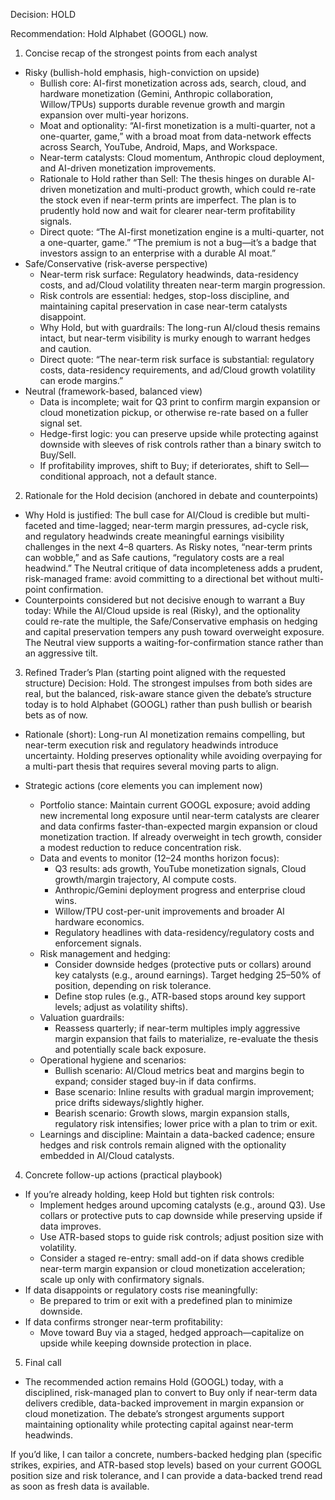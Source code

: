 Decision: HOLD

Recommendation: Hold Alphabet (GOOGL) now.

1) Concise recap of the strongest points from each analyst
- Risky (bullish-hold emphasis, high-conviction on upside)
  - Bullish core: AI-first monetization across ads, search, cloud, and hardware monetization (Gemini, Anthropic collaboration, Willow/TPUs) supports durable revenue growth and margin expansion over multi-year horizons.
  - Moat and optionality: “AI-first monetization is a multi-quarter, not a one-quarter, game,” with a broad moat from data-network effects across Search, YouTube, Android, Maps, and Workspace.
  - Near-term catalysts: Cloud momentum, Anthropic cloud deployment, and AI-driven monetization improvements.
  - Rationale to Hold rather than Sell: The thesis hinges on durable AI-driven monetization and multi-product growth, which could re-rate the stock even if near-term prints are imperfect. The plan is to prudently hold now and wait for clearer near-term profitability signals.
  - Direct quote: “The AI-first monetization engine is a multi-quarter, not a one-quarter, game.” “The premium is not a bug—it’s a badge that investors assign to an enterprise with a durable AI moat.”
- Safe/Conservative (risk-averse perspective)
  - Near-term risk surface: Regulatory headwinds, data-residency costs, and ad/Cloud volatility threaten near-term margin progression.
  - Risk controls are essential: hedges, stop-loss discipline, and maintaining capital preservation in case near-term catalysts disappoint.
  - Why Hold, but with guardrails: The long-run AI/cloud thesis remains intact, but near-term visibility is murky enough to warrant hedges and caution.
  - Direct quote: “The near-term risk surface is substantial: regulatory costs, data-residency requirements, and ad/Cloud growth volatility can erode margins.”
- Neutral (framework-based, balanced view)
  - Data is incomplete; wait for Q3 print to confirm margin expansion or cloud monetization pickup, or otherwise re-rate based on a fuller signal set.
  - Hedge-first logic: you can preserve upside while protecting against downside with sleeves of risk controls rather than a binary switch to Buy/Sell.
  - If profitability improves, shift to Buy; if deteriorates, shift to Sell—conditional approach, not a default stance.

2) Rationale for the Hold decision (anchored in debate and counterpoints)
- Why Hold is justified: The bull case for AI/Cloud is credible but multi-faceted and time-lagged; near-term margin pressures, ad-cycle risk, and regulatory headwinds create meaningful earnings visibility challenges in the next 4–8 quarters. As Risky notes, “near-term prints can wobble,” and as Safe cautions, “regulatory costs are a real headwind.” The Neutral critique of data incompleteness adds a prudent, risk-managed frame: avoid committing to a directional bet without multi-point confirmation.
- Counterpoints considered but not decisive enough to warrant a Buy today: While the AI/Cloud upside is real (Risky), and the optionality could re-rate the multiple, the Safe/Conservative emphasis on hedging and capital preservation tempers any push toward overweight exposure. The Neutral view supports a waiting-for-confirmation stance rather than an aggressive tilt.

3) Refined Trader’s Plan (starting point aligned with the requested structure)
Decision: Hold. The strongest impulses from both sides are real, but the balanced, risk-aware stance given the debate’s structure today is to hold Alphabet (GOOGL) rather than push bullish or bearish bets as of now.

- Rationale (short): Long-run AI monetization remains compelling, but near-term execution risk and regulatory headwinds introduce uncertainty. Holding preserves optionality while avoiding overpaying for a multi-part thesis that requires several moving parts to align.

- Strategic actions (core elements you can implement now)
  - Portfolio stance: Maintain current GOOGL exposure; avoid adding new incremental long exposure until near-term catalysts are clearer and data confirms faster-than-expected margin expansion or cloud monetization traction. If already overweight in tech growth, consider a modest reduction to reduce concentration risk.
  - Data and events to monitor (12–24 months horizon focus):
    - Q3 results: ads growth, YouTube monetization signals, Cloud growth/margin trajectory, AI compute costs.
    - Anthropic/Gemini deployment progress and enterprise cloud wins.
    - Willow/TPU cost-per-unit improvements and broader AI hardware economics.
    - Regulatory headlines with data-residency/regulatory costs and enforcement signals.
  - Risk management and hedging:
    - Consider downside hedges (protective puts or collars) around key catalysts (e.g., around earnings). Target hedging 25–50% of position, depending on risk tolerance.
    - Define stop rules (e.g., ATR-based stops around key support levels; adjust as volatility shifts).
  - Valuation guardrails:
    - Reassess quarterly; if near-term multiples imply aggressive margin expansion that fails to materialize, re-evaluate the thesis and potentially scale back exposure.
  - Operational hygiene and scenarios:
    - Bullish scenario: AI/Cloud metrics beat and margins begin to expand; consider staged buy-in if data confirms.
    - Base scenario: Inline results with gradual margin improvement; price drifts sideways/slightly higher.
    - Bearish scenario: Growth slows, margin expansion stalls, regulatory risk intensifies; lower price with a plan to trim or exit.
  - Learnings and discipline: Maintain a data-backed cadence; ensure hedges and risk controls remain aligned with the optionality embedded in AI/Cloud catalysts.

4) Concrete follow-up actions (practical playbook)
- If you’re already holding, keep Hold but tighten risk controls:
  - Implement hedges around upcoming catalysts (e.g., around Q3). Use collars or protective puts to cap downside while preserving upside if data improves.
  - Use ATR-based stops to guide risk controls; adjust position size with volatility.
  - Consider a staged re-entry: small add-on if data shows credible near-term margin expansion or cloud monetization acceleration; scale up only with confirmatory signals.
- If data disappoints or regulatory costs rise meaningfully:
  - Be prepared to trim or exit with a predefined plan to minimize downside.
- If data confirms stronger near-term profitability:
  - Move toward Buy via a staged, hedged approach—capitalize on upside while keeping downside protection in place.

5) Final call
- The recommended action remains Hold (GOOGL) today, with a disciplined, risk-managed plan to convert to Buy only if near-term data delivers credible, data-backed improvement in margin expansion or cloud monetization. The debate’s strongest arguments support maintaining optionality while protecting capital against near-term headwinds.

If you’d like, I can tailor a concrete, numbers-backed hedging plan (specific strikes, expiries, and ATR-based stop levels) based on your current GOOGL position size and risk tolerance, and I can provide a data-backed trend read as soon as fresh data is available.